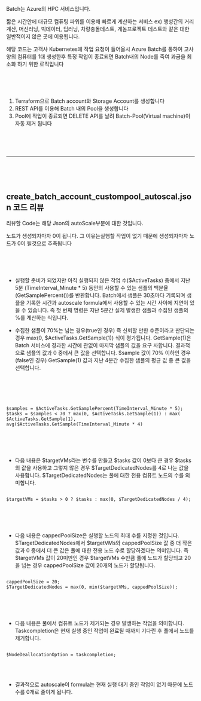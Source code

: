 Batch는 Azure의 HPC 서비스입니다. 

짧은 시간안에 대규모 컴퓨팅 파워를 이용해 빠르게 계산하는 서비스
ex) 행성간의 거리 계산, 머신러닝, 빅데이터, 딥러닝, 차량충돌테스트, 게놈프로젝트 테스트와 같은 대한 일반적이지 않은 곳에 이용됩니다.


해당 코드는 고객사 Kubernetes에 작업 요청이 들어올시 Azure Batch를 통하여 고사양의 컴퓨터를 1대 생성한후 특정 작업이 종료되면 Batch내의 Node를 죽여 과금을 최소화 하기 위한 로직입니다

<br><br><br>
1. Terraform으로 Batch account와 Storage Account를 생성합니다
2. REST API를 이용해 Batch 내의 Pool을 생성합니다
3. Pool에 작업이 종료되면 DELETE API를 날려 Batch-Pool(Virtual machine)이 자동 제거 됩니다

<br><br><br>


----
<br><br><br>

## create_batch_account_custompool_autoscal.json 코드 리뷰

리뷰할 Code는 해당 Json의 autoScale부분에 대한 것입니다.

노드가 생성되자마자 0이 됩니다. 그 이유는실행할 작업이 없기 때문에 생성되자마자 노드가 0이 될것으로 추측됩니다

<br><br><br>

*	실행할 준비가 되었지만 아직 실행되지 않은 작업 수($ActiveTasks) 중에서 지난 5분 (TimeInterval_Minute * 5) 동안의 사용할 수 있는 샘플의 백분율(GetSamplePercent())를 반환합니다. 
  Batch에서 샘플은 30초마다 기록되며 샘플을 기록한 시간과 autoscale formula에서 사용할 수 있는 시간 사이에 지연이 있을 수 있습니다. 즉 첫 번째 명령은 지난 5분간 실제 발생한 샘플과 수집된 
  샘플의 %를 계산하는 식입니다.

*	수집한 샘플이 70%는 넘는 경우(true인 경우) 즉 신뢰할 만한 수준이라고 판단되는 경우 max(0, $ActiveTasks.GetSample(1)) 식이 평가됩니다. GetSample(1)은 Batch 서비스에 경과한 시간에 관없이 
  마지막 샘플의 값을 요구 사합니다. 결과적으로 샘플의 값과 0 중에서 큰 값을 선택합니다.
  $sample 값이 70% 이하인 경우(false인 경우) GetSample(1) 값과 지난 4분간 수집한 샘플의 평균 값 중 큰 값을 선택합니다. 

<br><br><br>

<pre><code>
$samples = $ActiveTasks.GetSamplePercent(TimeInterval_Minute * 5);
$tasks = $samples < 70 ? max(0, $ActiveTasks.GetSample(1)) : max( $ActiveTasks.GetSample(1), avg($ActiveTasks.GetSample(TimeInterval_Minute * 4)
</code></pre>
<br><br><br>


* 다음 내용은 $targetVMs라는 변수를 만들고 $tasks 값이 0보다 큰 경우 $tasks의 값을 사용하고 그렇지 않은 경우 $TargetDedicatedNodes를 4로 나눈 값을 사용합니다. 
  $TargetDedicatedNodes는 풀에 대한 전용 컴퓨트 노드의 수를 의미합니다. 

<pre><code>
$targetVMs = $tasks > 0 ? $tasks : max(0, $TargetDedicatedNodes / 4);
</code></pre>

<br><br><br>

* 다음 내용은 cappedPoolSize은 실행할 노드의 최대 수를 지정한 것입니다. 
  $TargetDedicatedNodes에서 $targetVMs와 cappedPoolSize 값 중 더 작은 값과 0 중에서 더 큰 값은 풀에 대한 전용 노드 수로 할당하겠다는 의미입니다. 즉 $targetVMs 값이 20미만인 경우 
  $targetVMs 수만큼 풀에 노드가 할당되고 20을 넘는 경우 cappedPoolSize 값이 20개의 노드가 할당됩니다.
  
<pre><code>
cappedPoolSize = 20;
$TargetDedicatedNodes = max(0, min($targetVMs, cappedPoolSize));
</code></pre>

<br><br><br>

* 다음 내용은 풀에서 컴퓨트 노드가 제거되는 경우 발생하는 작업을 의미합니다. Taskcompletion은 현재 실행 중인 작업이 완료될 때까지 기다린 후 풀에서 노드를 제거합니다. 

<pre><code>
$NodeDeallocationOption = taskcompletion;
</code></pre>

<br><br>

* 결과적으로 autoscale이 formula는 현재 실행 대기 중인 작업이 없기 때문에 노드 수를 0개로 줄이게 됩니다. 
